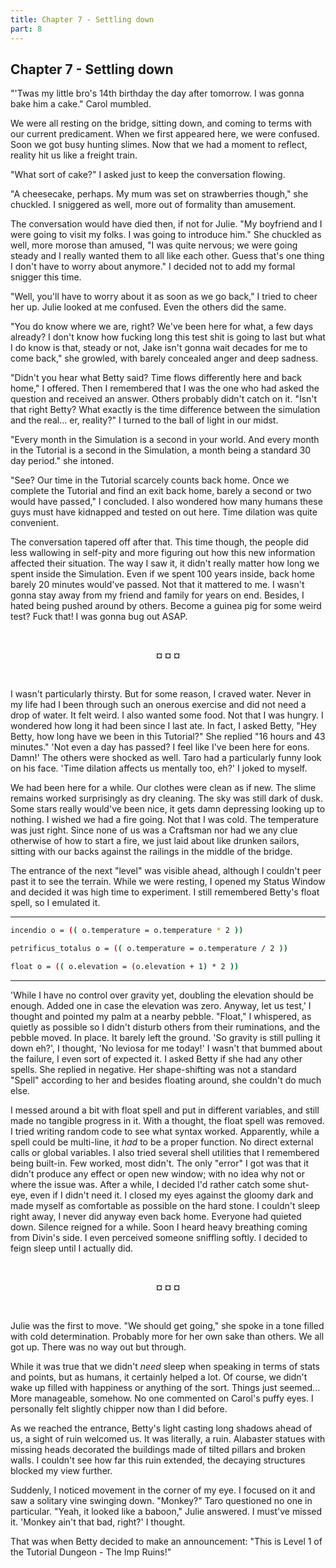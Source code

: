 ```yaml
---
title: Chapter 7 - Settling down
part: 8
---
```


## Chapter 7 - Settling down

"'Twas my little bro's 14th birthday the day after tomorrow. I was gonna bake him a cake." Carol mumbled.

We were all resting on the bridge, sitting down, and coming to terms with our current predicament. When we first appeared here, we were confused. Soon we got busy hunting slimes. Now that we had a moment to reflect, reality hit us like a freight train.

"What sort of cake?" I asked just to keep the conversation flowing.

"A cheesecake, perhaps. My mum was set on strawberries though," she chuckled. I sniggered as well, more out of formality than amusement.

The conversation would have died then, if not for Julie. "My boyfriend and I were going to visit my folks. I was going to introduce him." She chuckled as well, more morose than amused, "I was quite nervous; we were going steady and I really wanted them to all like each other. Guess that's one thing I don't have to worry about anymore." I decided not to add my formal snigger this time.

"Well, you'll have to worry about it as soon as we go back," I tried to cheer her up. Julie looked at me confused. Even the others did the same.

"You do know where we are, right? We've been here for what, a few days already? I don't know how fucking long this test shit is going to last but what I do know is that, steady or not, Jake isn't gonna wait decades for me to come back," she growled, with barely concealed anger and deep sadness.

"Didn't you hear what Betty said? Time flows differently here and back home," I offered. Then I remembered that I was the one who had asked the question and received an answer. Others probably didn't catch on it. "Isn't that right Betty? What exactly is the time difference between the simulation and the real... er, reality?" I turned to the ball of light in our midst.

"Every month in the Simulation is a second in your world. And every month in the Tutorial is a second in the Simulation, a month being a standard 30 day period." she intoned.

"See? Our time in the Tutorial scarcely counts back home. Once we complete the Tutorial and find an exit back home, barely a second or two would have passed," I concluded. I also wondered how many humans these guys must have kidnapped and tested on out here. Time dilation was quite convenient.

The conversation tapered off after that. This time though, the people did less wallowing in self-pity and more figuring out how this new information affected their situation. The way I saw it, it didn't really matter how long we spent inside the Simulation. Even if we spent 100 years inside, back home barely 20 minutes would've passed. Not that it mattered to me. I wasn't gonna stay away from my friend and family for years on end. Besides, I hated being pushed around by others. Become a guinea pig for some weird test? Fuck that! I was gonna bug out ASAP.


<br />
 <p style="text-align:center"><strong>¤ ¤ ¤</strong></p> 
<br />


I wasn't particularly thirsty. But for some reason, I craved water. Never in my life had I been through such an onerous exercise and did not need a drop of water. It felt weird. I also wanted some food. Not that I was hungry. I wondered how long it had been since I last ate. In fact, I asked Betty, "Hey Betty, how long have we been in this Tutorial?" She replied "16 hours and 43 minutes." 'Not even a day has passed? I feel like I've been here for eons. Damn!' The others were shocked as well. Taro had a particularly funny look on his face. 'Time dilation affects us mentally too, eh?' I joked to myself.

We had been here for a while. Our clothes were clean as if new. The slime remains worked surprisingly as dry cleaning. The sky was still dark of dusk. Some stars really would've been nice, it gets damn depressing looking up to nothing. I wished we had a fire going. Not that I was cold. The temperature was just right. Since none of us was a Craftsman nor had we any clue otherwise of how to start a fire, we just laid about like drunken sailors, sitting with our backs against the railings in the middle of the bridge.

The entrance of the next "level" was visible ahead, although I couldn't peer past it to see the terrain. While we were resting, I opened my Status Window and decided it was high time to experiment. I still remembered Betty's float spell, so I emulated it.

---

```sh
incendio o = (( o.temperature = o.temperature * 2 ))

petrificus_totalus o = (( o.temperature = o.temperature / 2 ))

float o = (( o.elevation = (o.elevation + 1) * 2 ))
```

---

'While I have no control over gravity yet, doubling the elevation should be enough. Added one in case the elevation was zero. Anyway, let us test,' I thought and pointed my palm at a nearby pebble. "Float," I whispered, as quietly as possible so I didn't disturb others from their ruminations, and the pebble moved. In place. It barely left the ground. 'So gravity is still pulling it down eh?', I thought, 'No leviosa for me today!'  I wasn't that bummed about the failure, I even sort of expected it. I asked Betty if she had any other spells. She replied in negative. Her shape-shifting was not a standard "Spell" according to her and besides floating around, she couldn't do much else.

I messed around a bit with float spell and put in different variables, and still made no tangible progress in it. With a thought, the float spell was removed. I tried writing random code to see what syntax worked. Apparently, while a spell could be multi-line, it _had_ to be a proper function. No direct external calls or global variables. I also tried several shell utilities that I remembered being built-in. Few worked, most didn't. The only "error" I got was that it didn't produce any effect or open new window; with no idea why not or where the issue was. After a while, I decided I'd rather catch some shut-eye, even if I didn't need it. I closed my eyes against the gloomy dark and made myself as comfortable as possible on the hard stone. I couldn't sleep right away, I never did anyway even back home. Everyone had quieted down. Silence reigned for a while. Soon I heard heavy breathing coming from Divin's side. I even perceived someone sniffling softly. I decided to feign sleep until I actually did.


<br />
 <p style="text-align:center"><strong>¤ ¤ ¤</strong></p> 
<br />


Julie was the first to move. "We should get going," she spoke in a tone filled with cold determination. Probably more for her own sake than others. We all got up. There was no way out but through.

While it was true that we didn't *need* sleep when speaking in terms of stats and points, but as humans, it certainly helped a lot. Of course, we didn't wake up filled with happiness or anything of the sort. Things just seemed... More manageable, somehow. No one commented on Carol's puffy eyes. I personally felt slightly chipper now than I did before.

As we reached the entrance, Betty's light casting long shadows ahead of us, a sight of ruin welcomed us. It was literally, a ruin. Alabaster statues with missing heads decorated the buildings made of tilted pillars and broken walls. I couldn't see how far this ruin extended, the decaying structures blocked my view further.

Suddenly, I noticed movement in the corner of my eye. I focused on it and saw a solitary vine swinging down. "Monkey?" Taro questioned no one in particular. "Yeah, it looked like a baboon," Julie answered. I must've missed it. 'Monkey ain't that bad, right?' I thought.

That was when Betty decided to make an announcement: "This is Level 1 of the Tutorial Dungeon - The Imp Ruins!"

